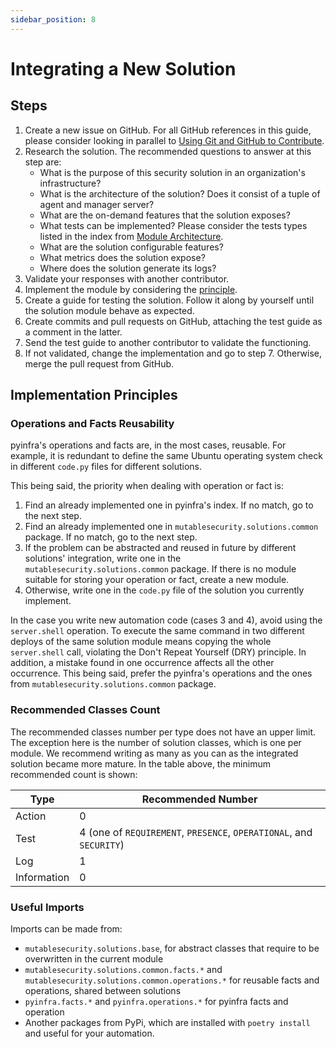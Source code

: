 ```yaml
---
sidebar_position: 8
---
```


# Integrating a New Solution

## Steps

1. Create a new issue on GitHub. For all GitHub references in this guide, please consider looking in parallel to [Using Git and GitHub to Contribute](Using%20Git%20and%20GitHub%20to%20Contribute.md).
2. Research the solution. The recommended questions to answer at this step are:
    - What is the purpose of this security solution in an organization's infrastructure?
    - What is the architecture of the solution? Does it consist of a tuple of agent and manager server?
    - What are the on-demand features that the solution exposes?
    - What tests can be implemented? Please consider the tests types listed in the index from [Module Architecture](Module%20Architecture.md).
    - What are the solution configurable features?
    - What metrics does the solution expose?
    - Where does the solution generate its logs?
3. Validate your responses with another contributor.
4. Implement the module by considering the [principle](#implementation-principles).
5. Create a guide for testing the solution. Follow it along by yourself until the solution module behave as expected.
6. Create commits and pull requests on GitHub, attaching the test guide as a comment in the latter.
7. Send the test guide to another contributor to validate the functioning.
8. If not validated, change the implementation and go to step 7. Otherwise, merge the pull request from GitHub.

## Implementation Principles

### Operations and Facts Reusability

pyinfra's operations and facts are, in the most cases, reusable. For example, it is redundant to define the same Ubuntu operating system check in different `code.py` files for different solutions.

This being said, the priority when dealing with operation or fact is:
1. Find an already implemented one in pyinfra's index. If no match, go to the next step.
2. Find an already implemented one in `mutablesecurity.solutions.common` package. If no match, go to the next step.
3. If the problem can be abstracted and reused in future by different solutions' integration, write one in the `mutablesecurity.solutions.common` package. If there is no module suitable for storing your operation or fact, create a new module.
4. Otherwise, write one in the `code.py` file of the solution you currently implement.

In the case you write new automation code (cases 3 and 4), avoid using the `server.shell` operation. To execute the same command in two different deploys of the same solution module means copying the whole `server.shell` call, violating the Don't Repeat Yourself (DRY) principle. In addition, a mistake found in one occurrence affects all the other occurrence. This being said, prefer the pyinfra's operations and the ones from `mutablesecurity.solutions.common` package.

### Recommended Classes Count

The recommended classes number per type does not have an upper limit. The exception here is the number of solution classes, which is one per module. We recommend writing as many as you can as the integrated solution became more mature. In the table above, the minimum recommended count is shown:

| Type        | Recommended Number                                                  |
|-------------|---------------------------------------------------------------------|
| Action      | 0                                                                   |
| Test        | 4 (one of `REQUIREMENT`, `PRESENCE`, `OPERATIONAL`, and `SECURITY`) |
| Log         | 1                                                                   |
| Information | 0                                                                   |

### Useful Imports

Imports can be made from:
- `mutablesecurity.solutions.base`, for abstract classes that require to be overwritten in the current module
- `mutablesecurity.solutions.common.facts.*` and `mutablesecurity.solutions.common.operations.*` for reusable facts and operations, shared between solutions
- `pyinfra.facts.*` and `pyinfra.operations.*` for pyinfra facts and operation
- Another packages from PyPi, which are installed with `poetry install` and useful for your automation.